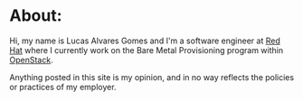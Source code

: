 # About:

Hi, my name is Lucas Alvares Gomes and I'm a software engineer at [Red
Hat](https://www.redhat.com/) where I currently work on the Bare Metal
Provisioning program within [OpenStack](https://www.openstack.org/).

Anything posted in this site is my opinion, and in no way reflects the
policies or practices of my employer.
